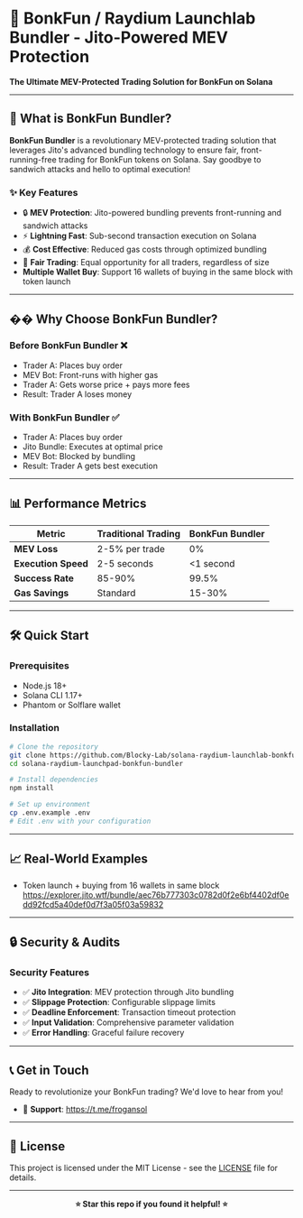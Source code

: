 # 🚀 BonkFun / Raydium Launchlab Bundler - Jito-Powered MEV Protection
**The Ultimate MEV-Protected Trading Solution for BonkFun on Solana**

---

## 🎯 What is BonkFun Bundler?

**BonkFun Bundler** is a revolutionary MEV-protected trading solution that leverages Jito's advanced bundling technology to ensure fair, front-running-free trading for BonkFun tokens on Solana. Say goodbye to sandwich attacks and hello to optimal execution!

### ✨ Key Features

- 🔒 **MEV Protection**: Jito-powered bundling prevents front-running and sandwich attacks
- ⚡ **Lightning Fast**: Sub-second transaction execution on Solana
- 💰 **Cost Effective**: Reduced gas costs through optimized bundling
- 🎯 **Fair Trading**: Equal opportunity for all traders, regardless of size
- **Multiple Wallet Buy**: Support 16 wallets of buying in the same block with token launch
---

## �� Why Choose BonkFun Bundler?

### Before BonkFun Bundler ❌
- Trader A: Places buy order
- MEV Bot: Front-runs with higher gas
- Trader A: Gets worse price + pays more fees
- Result: Trader A loses money

### With BonkFun Bundler ✅
- Trader A: Places buy order
- Jito Bundle: Executes at optimal price
- MEV Bot: Blocked by bundling
- Result: Trader A gets best execution


---

## 📊 Performance Metrics

| Metric | Traditional Trading | BonkFun Bundler |
|--------|-------------------|-----------------|
| **MEV Loss** | 2-5% per trade | 0% |
| **Execution Speed** | 2-5 seconds | <1 second |
| **Success Rate** | 85-90% | 99.5% |
| **Gas Savings** | Standard | 15-30% |

---

## 🛠️ Quick Start

### Prerequisites
- Node.js 18+ 
- Solana CLI 1.17+
- Phantom or Solflare wallet

### Installation

```bash
# Clone the repository
git clone https://github.com/Blocky-Lab/solana-raydium-launchlab-bonkfun-bundler.git
cd solana-raydium-launchpad-bonkfun-bundler

# Install dependencies
npm install

# Set up environment
cp .env.example .env
# Edit .env with your configuration
```

---

## 📈 Real-World Examples
- Token launch + buying from 16 wallets in same block
https://explorer.jito.wtf/bundle/aec76b777303c0782d0f2e6bf4402df0edd92fcd5a40def0d7f3a05f03a59832

---

## 🔒 Security & Audits

### Security Features
- ✅ **Jito Integration**: MEV protection through Jito bundling
- ✅ **Slippage Protection**: Configurable slippage limits
- ✅ **Deadline Enforcement**: Transaction timeout protection
- ✅ **Input Validation**: Comprehensive parameter validation
- ✅ **Error Handling**: Graceful failure recovery

---


## 📞 Get in Touch

Ready to revolutionize your BonkFun trading? We'd love to hear from you!
- 🐛 **Support**: https://t.me/frogansol

---

## 📄 License

This project is licensed under the MIT License - see the [LICENSE](LICENSE) file for details.

---

<div align="center">

**⭐ Star this repo if you found it helpful! ⭐**

</div>
